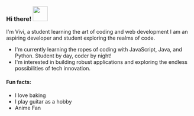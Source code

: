 ### Hi there! <img src="https://cdn3.emoji.gg/emojis/99733-mandalorianhello.gif" width="40"/>

I'm Vivi, a student learning the art of coding and web development
I am an aspiring developer and student exploring the realms of code. 

- I'm currently learning the ropes of coding with JavaScript, Java, and Python. Student by day, coder by night!
- I'm interested in building robust applications and exploring the endless possibilities of tech innovation. 

#### Fun facts: 
- I love baking
- I play guitar as a hobby
- Anime Fan
<!---
viviTech07/viviTech07 is a ✨ special ✨ repository because its `README.md` (this file) appears on your GitHub profile.
You can click the Preview link to take a look at your changes.
--->
